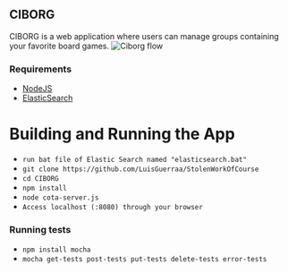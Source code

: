 ## CIBORG

CIBORG is a web application where users can manage groups containing your favorite board games.
![Ciborg flow](https://i.imgur.com/lKa6TuM.png)

### Requirements
- [NodeJS](https://nodejs.org/)
- [ElasticSearch](https://www.elastic.co/)

# Building and Running the App

- `run bat file of Elastic Search named "elasticsearch.bat"`
- `git clone https://github.com/LuisGuerraa/StolenWorkOfCourse`
- `cd CIBORG`
- `npm install`
- `node cota-server.js`
- `Access localhost (:8080) through your browser`


### Running tests
- `npm install mocha`
- `mocha get-tests post-tests put-tests delete-tests error-tests`
